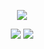 <div align="center">


  <a><img src="https://img.shields.io/badge/Rust-000000?style=flat&logo=rust&logoColor=white"/></a>
<!--   <a><img src="https://img.shields.io/badge/Rust-000000?style=flat&logo=rust&logoColor=white"/><a>   -->
  
  <a><img src="https://img.shields.io/badge/Bitcoin-000000?style=flat&logo=bitcoin&logoColor=white"/></a>
  <a><img src="https://img.shields.io/badge/Ethereum-3C3C3D?style=flat&logo=Ethereum&logoColor=white"/></a>
<!--   <a><img src="https://img.shields.io/badge/chainlink-375BD2?style=flat&logo=chainlink&logoColor=white"/></a> -->
 
</div> 
